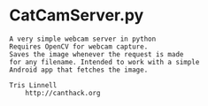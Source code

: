 CatCamServer.py
===============

	A very simple webcam server in python
	Requires OpenCV for webcam capture.
	Saves the image whenever the request is made
	for any filename. Intended to work with a simple
	Android app that fetches the image.

	Tris Linnell
		http://canthack.org
